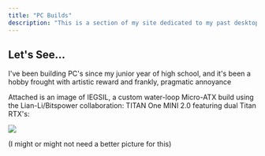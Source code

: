 ```yaml
---
title: "PC Builds"
description: "This is a section of my site dedicated to my past desktop PC builds and experiences from each"
---
```


## Let's See...

I've been building PC's since my junior year of high school, and it's been a hobby frought with artistic reward and frankly, pragmatic annoyance 

Attached is an image of IEGSIL, a custom water-loop Micro-ATX build using the Lian-Li/Bitspower collaboration: TITAN One MINI 2.0 featuring dual Titan RTX's:

![](iegsil-demo-pic.jpg)

(I might or might not need a better picture for this)